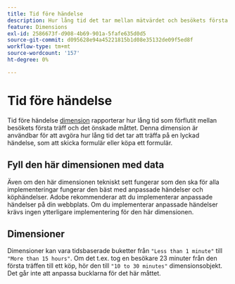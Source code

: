 ```yaml
---
title: Tid före händelse
description: Hur lång tid det tar mellan mätvärdet och besökets första träff.
feature: Dimensions
exl-id: 2586673f-d908-4b69-901a-5fafe635d0d5
source-git-commit: d095628e94a45221815b1d08e35132de09f5ed8f
workflow-type: tm+mt
source-wordcount: '157'
ht-degree: 0%

---
```


# Tid före händelse

Tid före händelse [dimension](overview.md) rapporterar hur lång tid som förflutit mellan besökets första träff och det önskade måttet. Denna dimension är användbar för att avgöra hur lång tid det tar att träffa på en lyckad händelse, som att skicka formulär eller köpa ett formulär.

## Fyll den här dimensionen med data

Även om den här dimensionen tekniskt sett fungerar som den ska för alla implementeringar fungerar den bäst med anpassade händelser och köphändelser. Adobe rekommenderar att du implementerar anpassade händelser på din webbplats. Om du implementerar anpassade händelser krävs ingen ytterligare implementering för den här dimensionen.

## Dimensioner

Dimensioner kan vara tidsbaserade buketter från `"Less than 1 minute"` till `"More than 15 hours"`. Om det t.ex. tog en besökare 23 minuter från den första träffen till ett köp, hör den till `"10 to 30 minutes"` dimensionsobjekt. Det går inte att anpassa bucklarna för det här måttet.
